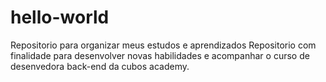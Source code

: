 # hello-world
Repositorio para organizar meus estudos e aprendizados
Repositorio com finalidade para desenvolver novas habilidades e acompanhar o curso de desenvedora back-end da cubos academy.

